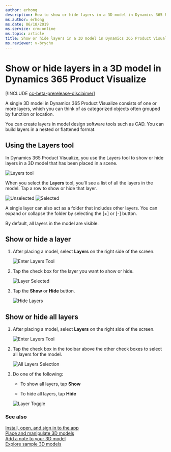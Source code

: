 ```yaml
---
author: erhong
description: How to show or hide layers in a 3D model in Dynamics 365 Product Visualize 
ms.author: erhong
ms.date: 06/18/2019
ms.service: crm-online
ms.topic: article
title: Show or hide layers in a 3D model in Dynamics 365 Product Visualize 
ms.reviewer: v-brycho
---
```


# Show or hide layers in a 3D model in Dynamics 365 Product Visualize 

[!INCLUDE [cc-beta-prerelease-disclaimer](../includes/cc-beta-prerelease-disclaimer.md)]

A single 3D model in Dynamics 365 Product Visualize consists of one or more layers, which you can think of as categorized objects often grouped by function or location. 

You can create layers in model design software tools such as CAD. You can build layers in a nested or flattened format. 

## Using the Layers tool

In Dynamics 365 Product Visualize, you use the Layers tool to show or hide layers in a 3D model that has been placed in a scene. 

![Layers tool](media/layers-tool.JPEG "Layers tool") 

When you select the **Layers** tool, you'll see a list of all the layers in the model. Tap a row to show or hide that layer. 

![Unselected](media/unselected.JPEG "Unselected") ![Selected](media/selected.JPEG "Selected")

A single layer can also act as a folder that includes other layers. You can expand or collapse the folder by selecting the [+] or [-] button. 

By default, all layers in the model are visible. 

## Show or hide a layer

1. After placing a model, select **Layers** on the right side of the screen. 

   ![Enter Layers Tool](media/layers-tool.JPEG "Enter Layers")

2. Tap the check box for the layer you want to show or hide. 

   ![Layer Selected](media/selected.JPEG "Select Layers")

3. Tap the **Show** or **Hide** button.

   ![Hide Layers](media/hide-layer.JPEG "Hide Layer")

## Show or hide all layers 

1. After placing a model, select **Layers** on the right side of the screen. 

   ![Enter Layers Tool](media/layers-tool.JPEG "Enter Layers")

2. Tap the check box in the toolbar above the other check boxes to select all layers for the model. 

   ![All Layers Selection](media/layer-select-all.JPEG "Select All Layers")

3. Do one of the following: 

   - To show all layers, tap **Show**

   - To hide all layers, tap **Hide** 

   ![Layer Toggle](media/layer-toggle.JPEG "Toggle Layers")

### See also

[Install, open, and sign in to the app](sign-in.md)<br>
[Place and manipulate 3D models](manipulate-models.md)<br>
[Add a note to your 3D model](add-note.md)<br>
[Explore sample 3D models](explore-samples.md)
